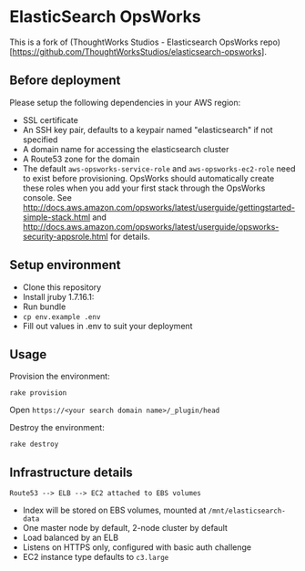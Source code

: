 # ElasticSearch OpsWorks

This is a fork of (ThoughtWorks Studios - Elasticsearch OpsWorks repo)[https://github.com/ThoughtWorksStudios/elasticsearch-opsworks].

## Before deployment

Please setup the following dependencies in your AWS region:

* SSL certificate
* An SSH key pair, defaults to a keypair named "elasticsearch" if not specified
* A domain name for accessing the elasticsearch cluster
* A Route53 zone for the domain
* The default `aws-opsworks-service-role` and `aws-opsworks-ec2-role` need to exist before provisioning. OpsWorks should automatically create these roles when you add your first stack through the OpsWorks console. See http://docs.aws.amazon.com/opsworks/latest/userguide/gettingstarted-simple-stack.html and http://docs.aws.amazon.com/opsworks/latest/userguide/opsworks-security-appsrole.html for details.

## Setup environment

* Clone this repository
* Install jruby 1.7.16.1:
* Run bundle
* `cp env.example .env`
* Fill out values in .env to suit your deployment

## Usage

Provision the environment:

    rake provision

Open `https://<your search domain name>/_plugin/head`

Destroy the environment:

    rake destroy


## Infrastructure details

    Route53 --> ELB --> EC2 attached to EBS volumes

* Index will be stored on EBS volumes, mounted at `/mnt/elasticsearch-data`
* One master node by default, 2-node cluster by default
* Load balanced by an ELB
* Listens on HTTPS only, configured with basic auth challenge
* EC2 instance type defaults to `c3.large`
